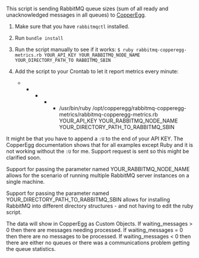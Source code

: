 This script is sending RabbitMQ queue sizes (sum of all ready and unacknowledged messages in all queues) to [CopperEgg](http://www.copperegg.com/). 

1. Make sure that you have `rabbitmqctl` installed.
2. Run `bundle install`
3. Run the script manually to see if it works: `$ ruby rabbitmq-copperegg-metrics.rb YOUR_API_KEY YOUR_RABBITMQ_NODE_NAME YOUR_DIRECTORY_PATH_TO RABBITMQ_SBIN`
4. Add the script to your Crontab to let it report metrics every minute:

     * * * * * /usr/bin/ruby /opt/copperegg/rabbitmq-copperegg-metrics/rabbitmq-copperegg-metrics.rb YOUR_API_KEY YOUR_RABBITMQ_NODE_NAME YOUR_DIRECTORY_PATH_TO_RABBITMQ_SBIN

It might be that you have to append a `:U` to the end of your API KEY. The CopperEgg documentation shows that for all examples except Ruby and it is not working without the `:U` for me. Support request is sent so this might be clarified soon.

Support for passing the parameter named YOUR_RABBITMQ_NODE_NAME allows for the scenario of running multiple RabbitMQ server instances on a single machine.

Support for passing the parameter named YOUR_DIRECTORY_PATH_TO_RABBITMQ_SBIN allows for installing RabbitMQ into different directory structures - and not having to edit the ruby script.

The data will show in CopperEgg as Custom Objects. 
If waiting_messages > 0 then there are messages needing processed.
If waiting_messages = 0 then there are no messages to be processed.
If waiting_messages < 0 then there are either no queues or there was a communications problem getting the queue statistics.
